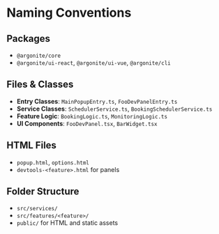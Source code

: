 # Naming Conventions

## Packages

- `@argonite/core`
- `@argonite/ui-react`, `@argonite/ui-vue`, `@argonite/cli`

## Files & Classes

- **Entry Classes**: `MainPopupEntry.ts`, `FooDevPanelEntry.ts`
- **Service Classes**: `SchedulerService.ts`, `BookingSchedulerService.ts`
- **Feature Logic**: `BookingLogic.ts`, `MonitoringLogic.ts`
- **UI Components**: `FooDevPanel.tsx`, `BarWidget.tsx`

## HTML Files

- `popup.html`, `options.html`
- `devtools-<feature>.html` for panels

## Folder Structure

- `src/services/`
- `src/features/<feature>/`
- `public/` for HTML and static assets